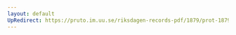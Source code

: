 ```yaml
---
layout: default
UpRedirect: https://pruto.im.uu.se/riksdagen-records-pdf/1879/prot-1879--fk--008/prot-1879--fk--008_003.pdf
---
```

